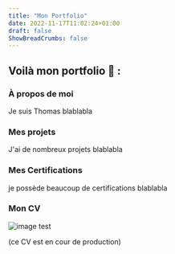 ```yaml
---
title: "Mon Portfolio"
date: 2022-11-17T11:02:24+01:00
draft: false
ShowBreadCrumbs: false
---
```


## Voilà mon portfolio 📑 :  ##


### À propos de moi ###

Je suis Thomas blablabla

### Mes projets ###

J'ai de nombreux projets blablabla

### Mes Certifications ###

je possède beaucoup de certifications blablabla

### Mon CV ###

![image test](/fr/cv-thomas.png)

(ce CV est en cour de production)